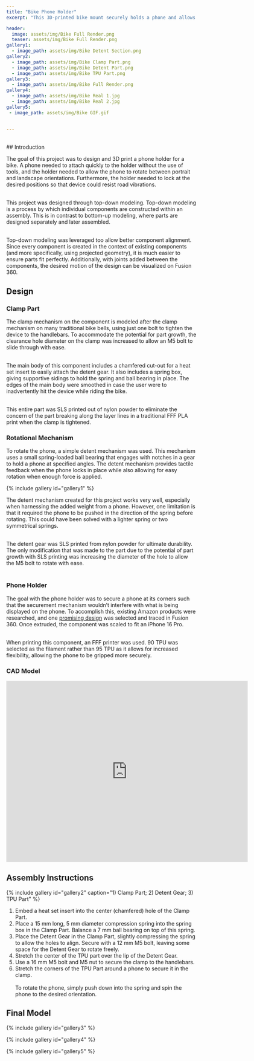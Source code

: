 ```yaml
---
title: "Bike Phone Holder"
excerpt: "This 3D-printed bike mount securely holds a phone and allows it to rotate as desired."

header:
  image: assets/img/Bike Full Render.png
  teaser: assets/img/Bike Full Render.png
gallery1:
  - image_path: assets/img/Bike Detent Section.png
gallery2:
  - image_path: assets/img/Bike Clamp Part.png
  - image_path: assets/img/Bike Detent Part.png
  - image_path: assets/img/Bike TPU Part.png
gallery3: 
  - image_path: assets/img/Bike Full Render.png
gallery4: 
  - image_path: assets/img/Bike Real 1.jpg
  - image_path: assets/img/Bike Real 2.jpg
gallery5: 
 - image_path: assets/img/Bike GIF.gif

   
---
```

<br>
## Introduction

The goal of this project was to design and 3D print a phone holder for a bike. A phone needed to attach quickly to the holder without the use of tools, and the holder needed to allow the phone to rotate between portrait and landscape orientations. Furthermore, the holder needed to lock at the desired positions so that device could resist road vibrations. <br><br>

This project was designed through top-down modeling. Top-down modeling is a process by which individual components are constructed within an assembly. This is in contrast to bottom-up modeling, where parts are designed separately and later assembled. <br><br> 

Top-down modeling was leveraged too allow better component alignment. Since every component is created in the context of existing components (and more specifically, using projected geometry), it is much easier to ensure parts fit perfectly. Additionally, with joints added between the components, the desired motion of the design can be visualized on Fusion 360.


## Design

### Clamp Part

The clamp mechanism on the component is modeled after the clamp mechanism on many traditional bike bells, using just one bolt to tighten the device to the handlebars. To accommodate the potential for part growth, the clearance hole diameter on the clamp was increased to allow an M5 bolt to slide through with ease. <br><br>

The main body of this component includes a chamfered cut-out for a heat set insert to easily attach the detent gear. It also includes a spring box, giving supportive sidings to hold the spring and ball bearing in place. The edges of the main body were smoothed in case the user were to inadvertently hit the device while riding the bike. <br><br>


This entire part was SLS printed out of nylon powder to eliminate the concern of the part breaking along the layer lines in a traditional FFF PLA print when the clamp is tightened. 


### Rotational Mechanism

To rotate the phone, a simple detent mechanism was used. This mechanism uses a small spring-loaded ball bearing that engages with notches in a gear to hold a phone at specified angles. The detent mechanism provides tactile feedback when the phone locks in place while also allowing for easy rotation when enough force is applied.

{% include gallery id="gallery1" %}

The detent mechanism created for this project works very well, especially when harnessing the added weight from a phone. However, one limitation is that it required the phone to be pushed in the direction of the spring before rotating. This could have been solved with a lighter spring or two symmetrical springs. <br><br>

The detent gear was SLS printed from nylon powder for ultimate durability. The only modification that was made to the part due to the potential of part growth with SLS printing was increasing the diameter of the hole to allow the M5 bolt to rotate with ease. <br><br>


### Phone Holder

The goal with the phone holder was to secure a phone at its corners such that the securement mechanism wouldn’t interfere with what is being displayed on the phone. To accomplish this, existing Amazon products were researched, and one [promising design](https://www.amazon.com/Bike-Tie-Connect-Kit-Universal/dp/B0BNBLCWL2/ref=sxin_17_pa_sp_search_thematic_sspa?content-id=amzn1.sym.1091e5b8-0ff4-492a-aa0b-7bc8b59253c6%3Aamzn1.sym.1091e5b8-0ff4-492a-aa0b-7bc8b59253c6&crid=2QQBCWZ7AM6BX&cv_ct_cx=phone%2Bbike%2Bmount%2Bflexible%2Biphone%2B16%2Bpro&keywords=phone%2Bbike%2Bmount%2Bflexible%2Biphone%2B16%2Bpro&pd_rd_i=B0BNBLCWL2&pd_rd_r=52d9dc15-f237-439c-8cf1-759198ae7b11&pd_rd_w=JvXLL&pd_rd_wg=bl2MK&pf_rd_p=1091e5b8-0ff4-492a-aa0b-7bc8b59253c6&pf_rd_r=FY1KRRHVJMNH1XM1FVGC&qid=1743731946&sbo=RZvfv%2F%2FHxDF%2BO5021pAnSA%3D%3D&sprefix=phone%2Bbike%2Bmount%2Bflexible%2Biphone%2B16%2Bpro%2Caps%2C97&sr=1-4-6024b2a3-78e4-4fed-8fed-e1613be3bcce-spons&sp_csd=d2lkZ2V0TmFtZT1zcF9zZWFyY2hfdGhlbWF0aWM&th=1) was selected and traced in Fusion 360. Once extruded, the component was scaled to fit an iPhone 16 Pro.<br><br>

When printing this component, an FFF printer was used. 90 TPU was selected as the filament rather than 95 TPU as it allows for increased flexibility, allowing the phone to be gripped more securely. 


### CAD Model

<iframe src="https://vanderbilt643.autodesk360.com/shares/public/SH286ddQT78850c0d8a499a8c2dbb0b748e5?mode=embed" width="640" height="480" allowfullscreen="true" webkitallowfullscreen="true" mozallowfullscreen="true"  frameborder="0"></iframe>


## Assembly Instructions

{% include gallery id="gallery2" caption="1) Clamp Part; 2) Detent Gear; 3) TPU Part" %}

1.	Embed a heat set insert into the center (chamfered) hole of the Clamp Part.
2.	Place a 15 mm long, 5 mm diameter compression spring into the spring box in the Clamp Part. Balance a 7 mm ball bearing on top of this spring.
3.	Place the Detent Gear in the Clamp Part, slightly compressing the spring to allow the holes to align. Secure with a 12 mm M5 bolt, leaving some space for the Detent Gear to rotate freely.
4.	Stretch the center of the TPU part over the lip of the Detent Gear.
5.	Use a 16 mm M5 bolt and M5 nut to secure the clamp to the handlebars. 
6.	Stretch the corners of the TPU Part around a phone to secure it in the clamp.<br><br>
To rotate the phone, simply push down into the spring and spin the phone to the desired orientation.


## Final Model


{% include gallery id="gallery3" %}

{% include gallery id="gallery4" %}

{% include gallery id="gallery5" %}
